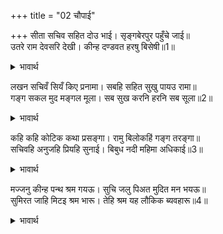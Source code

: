 +++
title = "02 चौपाई"

+++
सीता सचिव सहित दोउ भाई। सृङ्गबेरपुर पहुँचे जाई॥  
उतरे राम देवसरि देखी। कीन्ह दण्डवत हरषु बिसेषी॥1॥  

<details><summary>भावार्थ</summary>

सीताजी और मन्त्री सहित दोनों भाई श्रृङ्गवेरपुर जा पहुँचे। वहाँ गङ्गाजी को देखकर श्री रामजी रथ से उतर पडे और बडे हर्ष के साथ उन्होन्ने दण्डवत की॥1॥  
</details>

लखन सचिवँ सियँ किए प्रनामा। सबहि सहित सुखु पायउ रामा॥  
गङ्ग सकल मुद मङ्गल मूला। सब सुख करनि हरनि सब सूला॥2॥  

<details><summary>भावार्थ</summary>

लक्ष्मणजी, सुमन्त्र और सीताजी ने भी प्रणाम किया। सबके साथ श्री रामचन्द्रजी ने सुख पाया। गङ्गाजी समस्त आनन्द-मङ्गलों की मूल हैं। वे सब सुखों को करने वाली और सब पीडाओं को हरने वाली हैं॥2॥  
</details>

कहि कहि कोटिक कथा प्रसङ्गा। रामु बिलोकहिं गङ्ग तरङ्गा॥  
सचिवहि अनुजहि प्रियहि सुनाई। बिबुध नदी महिमा अधिकाई॥3॥  

<details><summary>भावार्थ</summary>

अनेक कथा प्रसङ्ग कहते हुए श्री रामजी गङ्गाजी की तरङ्गों को देख रहे हैं। उन्होन्ने मन्त्री को, छोटे भाई लक्ष्मणजी को और प्रिया सीताजी को देवनदी गङ्गाजी की बडी महिमा सुनाई॥3॥  
</details>

मज्जनु कीन्ह पन्थ श्रम गयऊ। सुचि जलु पिअत मुदित मन भयऊ॥  
सुमिरत जाहि मिटइ श्रम भारू। तेहि श्रम यह लौकिक ब्यवहारू॥4॥  

<details><summary>भावार्थ</summary>

इसके बाद सबने स्नान किया, जिससे मार्ग का सारा श्रम (थकावट) दूर हो गया और पवित्र जल पीते ही मन प्रसन्न हो गया। जिनके स्मरण मात्र से (बार-बार जन्म ने और मरने का) महान श्रम मिट जाता है, उनको 'श्रम' होना- यह केवल लौकिक व्यवहार (नरलीला) है॥4॥  
</details>

<div class="audioEmbed"  caption="AIR-वाचनम्" src="https://archive
.org/download/rAmcharitmAnas-AIR/EPI-161.mp3"></div>
